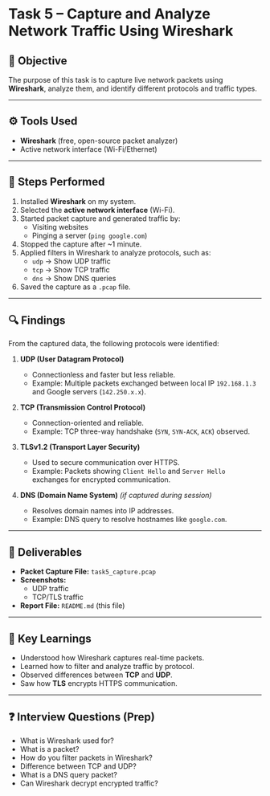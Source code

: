 # Task 5 – Capture and Analyze Network Traffic Using Wireshark

## 🎯 Objective
The purpose of this task is to capture live network packets using **Wireshark**, analyze them, and identify different protocols and traffic types.

---

## ⚙️ Tools Used
- **Wireshark** (free, open-source packet analyzer)
- Active network interface (Wi-Fi/Ethernet)

---

## 📝 Steps Performed
1. Installed **Wireshark** on my system.  
2. Selected the **active network interface** (Wi-Fi).  
3. Started packet capture and generated traffic by:  
   - Visiting websites  
   - Pinging a server (`ping google.com`)  
4. Stopped the capture after ~1 minute.  
5. Applied filters in Wireshark to analyze protocols, such as:  
   - `udp` → Show UDP traffic  
   - `tcp` → Show TCP traffic  
   - `dns` → Show DNS queries  
6. Saved the capture as a `.pcap` file.  

---

## 🔍 Findings
From the captured data, the following protocols were identified:

1. **UDP (User Datagram Protocol)**  
   - Connectionless and faster but less reliable.  
   - Example: Multiple packets exchanged between local IP `192.168.1.3` and Google servers (`142.250.x.x`).  

2. **TCP (Transmission Control Protocol)**  
   - Connection-oriented and reliable.  
   - Example: TCP three-way handshake (`SYN`, `SYN-ACK`, `ACK`) observed.  

3. **TLSv1.2 (Transport Layer Security)**  
   - Used to secure communication over HTTPS.  
   - Example: Packets showing `Client Hello` and `Server Hello` exchanges for encrypted communication.  

4. **DNS (Domain Name System)** *(if captured during session)*  
   - Resolves domain names into IP addresses.  
   - Example: DNS query to resolve hostnames like `google.com`.  

---

## 📂 Deliverables
- **Packet Capture File:** `task5_capture.pcap`  
- **Screenshots:**  
  - UDP traffic  
  - TCP/TLS traffic  
- **Report File:** `README.md` (this file)  

---

## 📘 Key Learnings
- Understood how Wireshark captures real-time packets.  
- Learned how to filter and analyze traffic by protocol.  
- Observed differences between **TCP** and **UDP**.  
- Saw how **TLS** encrypts HTTPS communication.  

---

## ❓ Interview Questions (Prep)
- What is Wireshark used for?  
- What is a packet?  
- How do you filter packets in Wireshark?  
- Difference between TCP and UDP?  
- What is a DNS query packet?  
- Can Wireshark decrypt encrypted traffic?  

